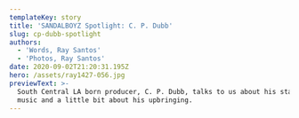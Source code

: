 ```yaml
---
templateKey: story
title: 'SANDALBOYZ Spotlight: C. P. Dubb'
slug: cp-dubb-spotlight
authors:
  - 'Words, Ray Santos'
  - 'Photos, Ray Santos'
date: 2020-09-02T21:20:31.195Z
hero: /assets/ray1427-056.jpg
previewText: >-
  South Central LA born producer, C. P. Dubb, talks to us about his start in
  music and a little bit about his upbringing.
---
```


